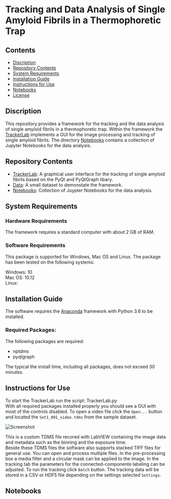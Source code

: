 # Tracking and Data Analysis of Single Amyloid Fibrils in a Thermophoretic Trap

## Contents

- [Discription](#discription)
- [Repository Contents](#repository-contents)
- [System Requirements](#system-requirements)
- [Installation Guide](#installation-guide)
- [Instructions for Use](#instructions-for-use)
- [Notebooks](#Notebooks)
- [License](./LICENSE)


## Discription

This repository provides a framework for the tracking and the data analysis of single amyloid fibrils in a thermophoretic trap. 
Within the framework the [TrackerLab](./TrackerLab) implements a GUI for the image processing and tracking of single amyloid fibrils. 
The directory [Notebooks](./Notebooks) contains a collection of Jupyter Notebooks for the data analysis.  

## Repository Contents

- [TrackerLab](./TrackerLab): A graphical user interface for the tracking of single amyloid fibrils based on the PyQt and PyQtGraph libary.
- [Data](./Data): A small dataset to demonstate the framework.
- [Notebooks](./Notebooks): Collection of Juypter Notebooks for the data analysis.


## System Requirements

### Hardware Requirements

The framework requires a standard computer with about 2 GB of RAM.

### Software Requirements

This package is supported for Windows, Mac OS and Linux. The package has been tested on the following systems:

Windows: 10  
Mac OS: 10.12  
Linux:   

## Installation Guide

The software requires the [Anaconda](https://www.anaconda.com/download/) framework with Python 3.6 to be installed. 

### Required Packages:

The following packages are required:

- nptdms
- pyqtgraph

The typical the install time, including all packages, does not exceed 30 minutes.

## Instructions for Use

To start the TrackerLab run the script: TrackerLab.py  
With all required packages installed properly you should see a GUI with most of the controls disabled.
To open a video file click the `Open...` button and located the `Set1_001_video.tdms` from the sample dataset.

![Screenshot](https://github.com/MolecularNanophotonics/TTT/blob/master/Images/Screenshot.PNG)

This is a custom TDMS file recored with LabVIEW containing the image data and metadata such as the binning and the exposure time.  
Beside these TDMS files the software also supports stacked TIFF files for general use. You can open and process multiple files. 
In the pre-processing box a media filter and a circular mask can be applied to the image. 
In the tracking tab the parameters for the connected-componente labeling can be adjusted.
To run the tracking click `Batch` button. 
The tracking data will be stored in a CSV or HDF5 file depending on the settings selected `Settings`.

## Notebooks
